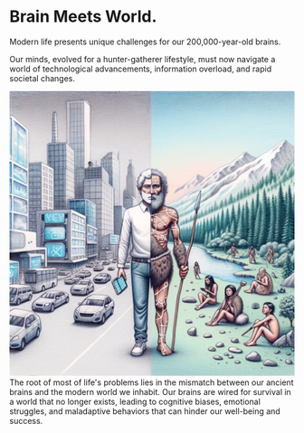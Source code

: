 # Brain Meets World.

Modern life presents unique challenges for our 200,000-year-old brains. 

Our minds, evolved for a hunter-gatherer lifestyle, must now navigate a world of technological advancements, information overload, and rapid societal changes. 

![](../images/oldnewbrain.webp)
The root of most of life's problems lies in the mismatch between our ancient brains and the modern world we inhabit. Our brains are wired for survival in a world that no longer exists, leading to cognitive biases, emotional struggles, and maladaptive behaviors that can hinder our well-being and success.